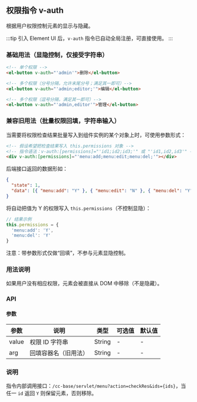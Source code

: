 ## 权限指令 v-auth

根据用户权限控制元素的显示与隐藏。

:::tip
引入 Element UI 后，`v-auth` 指令已自动全局注册，可直接使用。
:::

### 基础用法（显隐控制，仅接受字符串）

```html
<!-- 单个权限 -->
<el-button v-auth="'admin'">删除</el-button>

<!-- 多个权限（分号分隔，允许末尾分号；满足其一即可）-->
<el-button v-auth="'admin;editor;'">编辑</el-button>

<!-- 多个权限（逗号分隔，满足其一即可）-->
<el-button v-auth="'admin,editor'">管理</el-button>
```

### 兼容旧用法（批量权限回填，字符串输入）

当需要将权限检查结果批量写入到组件实例的某个对象上时，可使用参数形式：

```html
<!-- 假设希望把检查结果写入 this.permissions 对象 -->
<!-- 指令语法：v-auth:[permissions]="'id1;id2;id3;'" 或 "'id1,id2,id3'" -->
<div v-auth:[permissions]="'menu:add;menu:edit;menu:del;'"></div>
```

后端接口返回的数据形如：

```json
{
  "state": 1,
  "data": [{ "menu:add": "Y" }, { "menu:edit": "N" }, { "menu:del": "Y" }]
}
```

将自动把值为 Y 的权限写入 `this.permissions`（不控制显隐）：

```js
// 结果示例
this.permissions = {
  'menu:add': 'Y',
  'menu:del': 'Y'
}
```

注意：带参数形式仅做“回填”，不参与元素显隐控制。

### 用法说明

如果用户没有相应权限，元素会被直接从 DOM 中移除（不是隐藏）。

### API

#### 参数

| 参数  | 说明                 | 类型   | 可选值 | 默认值 |
| ----- | -------------------- | ------ | ------ | ------ |
| value | 权限 ID 字符串       | String | -      | -      |
| arg   | 回填容器名（旧用法） | String | -      | -      |

### 说明

指令内部调用接口：`/cc-base/servlet/menu?action=checkRes&ids={ids}`，当任一 `id` 返回 `Y` 则保留元素，否则移除。
